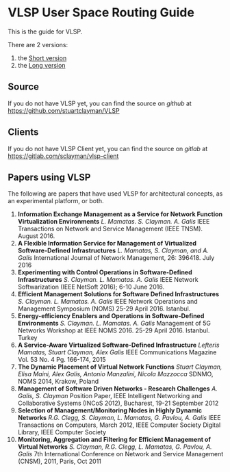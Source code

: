 # VLSP User Space Routing Guide

This is the guide for VLSP.

There are 2 versions:

1.  the [Short version](usr_guide.pdf)
2.  the [Long version](usr_guide_book.pdf)


## Source

If you do not have VLSP yet, you can find the source on _github_ at
 https://github.com/stuartclayman/VLSP
 

## Clients

If you do not have VLSP Client yet, you can find the source on
_gitlab_ at https://gitlab.com/sclayman/vlsp-client



## Papers using VLSP

The following are papers that have used VLSP for architectural
concepts, as an experimental platform, or both.

1.  **Information Exchange Management as a Service for Network Function Virtualization Environments** _L. Mamatas. S. Clayman. A. Galis_ IEEE Transactions on Network and Service Management (IEEE TNSM). August 2016.
2.  **A Flexible Information Service for Management of Virtualized Software-Defined Infrastructures** _L. Mamatas, S. Clayman, and A. Galis_ International Journal of Network Management, 26: 396418. July 2016
3.  **Experimenting with Control Operations in Software-Defined Infrastructures** _S. Clayman. L. Mamatas. A. Galis_ IEEE Network Softwarization (IEEE NetSoft 2016); 6-10 June 2016.
4.  **Efficient Management Solutions for Software Defined Infrastructures** _S. Clayman. L. Mamatas. A. Galis_ IEEE Network Operations and Management Symposium (NOMS) 25-29 April 2016. Istanbul.
5.  **Energy-efficiency Enablers and Operations in Software-Defined Environments** _S. Clayman. L. Mamatas. A. Galis_ Management of 5G Networks Workshop at IEEE NOMS 2016. 25-29 April 2016. Istanbul. Turkey
6.  **A Service-Aware Virtualized Software-Defined Infrastructure** _Lefteris Mamatas, Stuart Clayman, Alex Galis_ IEEE Communications Magazine Vol. 53 No. 4 Pg. 166-174, 2015
7.  **The Dynamic Placement of Virtual Network Functions** _Stuart Clayman, Elisa Maini, Alex Galis, Antonio Manzalini, Nicola Mazzocca_ SDNMO, NOMS 2014, Krakow, Poland
8.  **Management of Software Driven Networks - Research Challenges** _A. Galis, S. Clayman_ Position Paper, IEEE Intelligent Networking and Collaborative Systems (INCoS 2012), Bucharest, 19-21 September 2012
9.  **Selection of Management/Monitoring Nodes in Highly Dynamic Networks** _R.G. Clegg, S. Clayman, L. Mamatas, G. Pavlou, A. Galis_ IEEE Transactions on Computers, March 2012, IEEE Computer Society Digital Library, IEEE Computer Society
10.  **Monitoring, Aggregation and Filtering for Efficient Management of Virtual Networks** _S. Clayman, R.G. Clegg, L. Mamatas, G. Pavlou, A. Galis_ 7th International Conference on Network and Service Management (CNSM), 2011, Paris, Oct 2011
